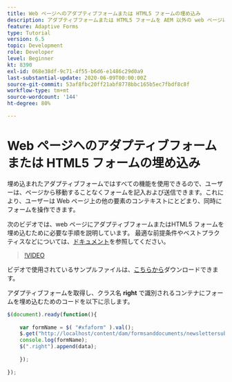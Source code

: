 ```yaml
---
title: Web ページへのアダプティブフォームまたは HTML5 フォームの埋め込み
description: アダプティブフォームまたは HTML5 フォームを AEM 以外の web ページに埋め込むために必要な設定手順です。
feature: Adaptive Forms
type: Tutorial
version: 6.5
topic: Development
role: Developer
level: Beginner
kt: 8390
exl-id: 068e38df-9c71-4f55-b6d6-e1486c29d0a9
last-substantial-update: 2020-06-09T00:00:00Z
source-git-commit: 53af8fbc20ff21abf8778bbc165b5ec7fbdf8c8f
workflow-type: tm+mt
source-wordcount: '144'
ht-degree: 80%

---
```


# Web ページへのアダプティブフォームまたは HTML5 フォームの埋め込み

埋め込まれたアダプティブフォームではすべての機能を使用できるので、ユーザーは、ページから移動することなくフォームを記入および送信できます。これにより、ユーザーは Web ページ上の他の要素のコンテキストにとどまり、同時にフォームを操作できます。

次のビデオでは、web ページにアダプティブフォームまたはHTML5 フォームを埋め込むために必要な手順を説明しています。
最適な前提条件やベストプラクティスなどについては、[ドキュメント](https://experienceleague.adobe.com/docs/experience-manager-65/forms/adaptive-forms-basic-authoring/embed-adaptive-form-external-web-page.html)を参照してください。
>[!VIDEO](https://video.tv.adobe.com/v/335893?quality=12&learn=on)

ビデオで使用されているサンプルファイルは、[こちらから](assets/embedding-af-web-page.zip)ダウンロードできます。

アダプティブフォームを取得し、クラス名 **right** で識別されるコンテナにフォームを埋め込むためのコードを以下に示します。

```javascript
$(document).ready(function(){
  
    var formName = $( "#xfaform" ).val();
    $.get("http://localhost/content/dam/formsanddocuments/newslettersubscription/jcr:content?wcmmode=disabled", function(data, status){
    console.log(formName);
    $(".right").append(data);
      
    });
  
});
```
